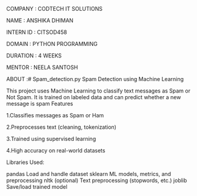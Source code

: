 COMPANY : CODTECH IT SOLUTIONS

NAME : ANSHIKA DHIMAN

INTERN ID : CITSOD458

DOMAIN : PYTHON PROGRAMMING

DURATION : 4 WEEKS

MENTOR : NEELA SANTOSH

ABOUT :# Spam_detection.py
 Spam Detection using Machine Learning

This project uses Machine Learning to classify text messages as Spam or Not Spam. It is trained on labeled data and can predict whether a new message is spam
Features

1.Classifies messages as Spam or Ham

2.Preprocesses text (cleaning, tokenization)

3.Trained using supervised learning

4.High accuracy on real-world datasets

 Libraries Used:

pandas	Load and handle dataset
sklearn	ML models, metrics, and preprocessing
nltk (optional)	Text preprocessing (stopwords, etc.)
joblib	Save/load trained model
